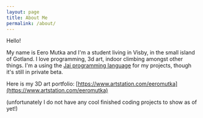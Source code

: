 ```yaml
---
layout: page
title: About Me
permalink: /about/
---
```


Hello!

My name is Eero Mutka and I'm a student living in Visby, in the small island of Gotland. I love programming, 3d art, indoor climbing amongst other things. I'm a using the [Jai programming language](https://github.com/Jai-Community/Jai-Community-Library/wiki/) for my projects, though it's still in private beta.

Here is my 3D art portfolio: [https://www.artstation.com/eeromutka](https://www.artstation.com/eeromutka)

(unfortunately I do not have any cool finished coding projects to show as of yet!)